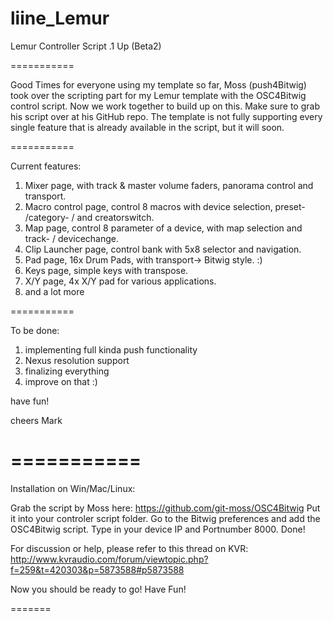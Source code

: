 liine_Lemur
===========

Lemur Controller Script .1 Up (Beta2)

===========

Good Times for everyone using my template so far, Moss (push4Bitwig) took over the scripting part for my Lemur template
with the OSC4Bitwig control script. Now we work together to build up on this.
Make sure to grab his script over at his GitHub repo.
The template is not fully supporting every single feature that is already available in the script, but it will soon.

===========

Current features:

1. Mixer page, with track & master volume faders, panorama control and transport.
2. Macro control page, control 8 macros with device selection, preset- /category- / and creatorswitch.
3. Map page, control 8 parameter of a device, with map selection and track- / devicechange.
4. Clip Launcher page, control bank with 5x8 selector and navigation.
5. Pad page, 16x Drum Pads, with transport-> Bitwig style. :)
6. Keys page, simple keys with transpose.
7. X/Y page, 4x X/Y pad for various applications.
8. and a lot more

===========

To be done:

1. implementing full kinda push functionality
2. Nexus resolution support
3. finalizing everything
4. improve on that :)


have fun!

cheers Mark

===========
===========

Installation on Win/Mac/Linux:

Grab the script by Moss here: https://github.com/git-moss/OSC4Bitwig
Put it into your controler script folder.
Go to the Bitwig preferences and add the OSC4Bitwig script.
Type in your device IP and Portnumber 8000.
Done!





For discussion or help, please refer to this thread on 
KVR: http://www.kvraudio.com/forum/viewtopic.php?f=259&t=420303&p=5873588#p5873588





Now you should be ready to go! Have Fun!


=======




